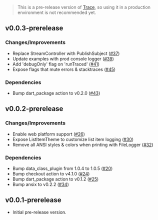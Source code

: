 > This is a pre-release version of [Trace](https://github.com/nikosportolos/trace), so using it in a production environment is not recommended yet.

## v0.0.3-prerelease

### Changes/Improvements

- Replace StreamController with PublishSubject ([#37](https://github.com/nikosportolos/trace/issues/37))
- Update examples with prod console logger ([#39](https://github.com/nikosportolos/trace/issues/39))
- Add 'debugOnly' flag on 'runTraced' ([#41](https://github.com/nikosportolos/trace/issues/41))
- Expose flags that mute errors & stacktraces ([#45](https://github.com/nikosportolos/trace/issues/45))

### Dependencies

- Bump dart_package action to v0.2.0 ([#43](https://github.com/nikosportolos/trace/issues/43))


## v0.0.2-prerelease

### Changes/Improvements

- Enable web platform support ([#26](https://github.com/nikosportolos/trace/issues/26))
- Expose ListItemTheme to customize list item logging ([#30](https://github.com/nikosportolos/trace/issues/30))
- Remove all ANSI styles & colors when printing with FileLogger ([#32](https://github.com/nikosportolos/trace/issues/32))

### Dependencies

- Bump data_class_plugin from 1.0.4 to 1.0.5 ([#20](https://github.com/nikosportolos/trace/pull/20))
- Bump checkout action to v4.1.0 ([#24](https://github.com/nikosportolos/trace/issues/24))
- Bump dart_package action to v0.1.2 ([#25](https://github.com/nikosportolos/trace/issues/25))
- Bump ansix to v0.2.2 ([#34](https://github.com/nikosportolos/trace/issues/34))


## v0.0.1-prerelease

- Initial pre-release version.
